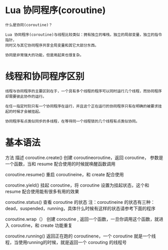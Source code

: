 # Lua 协同程序(coroutine)
	什么是协同(coroutine)？

	Lua 协同程序(coroutine)与线程比较类似：拥有独立的堆栈，独立的局部变量，独立的指令指针，
	同时又与其它协同程序共享全局变量和其它大部分东西。

	协同是非常强大的功能，但是用起来也很复杂。


# 线程和协同程序区别

	线程与协同程序的主要区别在于，一个具有多个线程的程序可以同时运行几个线程，而协同程序却需要彼此协作的运行。

	在任一指定时刻只有一个协同程序在运行，并且这个正在运行的协同程序只有在明确的被要求挂起的时候才会被挂起。

	协同程序有点类似同步的多线程，在等待同一个线程锁的几个线程有点类似协同。


# 基本语法
方法                	描述
coroutine.create()  	创建 coroutineoroutine，返回 coroutine， 参数是一个函数，当和 resume 配合使用的时候就唤醒函数调用

coroutine.resume()  	重启 coroutineine，和 create 配合使用

coroutine.yield()   	挂起 coroutine，将 	coroutine 设置为挂起状态，这个和 resume 配合使用能有很多有用的效果

coroutine.status()  	查看 coroutine 的状态
                    	  注：coroutineine 的状态有三种：dead，suspended，running，具体什么时候有这样的状态请参考下面的程序

coroutine.wrap（）  	创建 coroutine , 返回一个函数，一旦你调用这个函数，就进入 coroutine，和 create 功能重复

coroutine.running() 	返回正在跑的 coroutinene，一个 coroutine 就是一个线程，当使用running的时候，就是返回一个 corouting 的线程号
